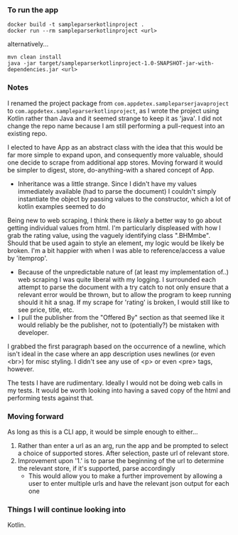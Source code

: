
### To run the app
```
docker build -t sampleparserkotlinproject .
docker run --rm sampleparserkotlinproject <url>
```

alternatively...

```
mvn clean install
java -jar target/sampleparserkotlinproject-1.0-SNAPSHOT-jar-with-dependencies.jar <url>
```


### Notes
I renamed the project package from `com.appdetex.sampleparserjavaproject` to `com.appdetex.sampleparserkotlinproject`, as I wrote the project using Kotlin rather than Java and it seemed strange to keep it as 'java'. I did not change the repo name because I am still performing a pull-request into an existing repo.


I elected to have App as an abstract class with the idea that this would be far more simple to expand upon, and consequently more valuable, should one decide to scrape from additional app stores. Moving forward it would be simpler to digest, store, do-anything-with a shared concept of App.
 -  Inheritance was a little strange. Since I didn't have my values immediately available (had to parse the document) I couldn't simply instantiate the object by passing values to the constructor, which a lot of kotlin examples seemed to do


Being new to web scraping, I think there is _likely_ a better way to go about getting individual values from html. I'm particularly displeased with how I grab the rating value, using the vaguely identifying class ".BHMmbe". Should that be used again to style an element, my logic would be likely be broken. I'm a bit happier with when I was able to reference/access a value by 'itemprop'.

- Because of the unpredictable nature of (at least my implementation of..) web scraping I was quite liberal with my logging. I surrounded each attempt to parse the document with a try catch to not only ensure that a relevant error would be thrown, but to allow the program to keep running should it hit a snag. If my scrape for 'rating' is broken, I would still like to see price, title, etc.
- I pull the publisher from the "Offered By" section as that seemed like it would reliably be the publisher, not to  (potentially?) be mistaken with developer.

I grabbed the first paragraph based on the occurrence of a newline, which isn't ideal in the case where an app description uses newlines (or even \<br>) for misc styling. I didn't see any use of \<p> or even \<pre> tags, however.

The tests I have are rudimentary. Ideally I would not be doing web calls in my tests. It would be worth looking into having a saved copy of the html and performing tests against that.

### Moving forward

As long as this is a CLI app, it would be simple enough to either...

1.  Rather than enter a url as an arg, run the app and be prompted to select a choice of supported stores. After selection, paste url of relevant store.
2.  Improvement upon '1.' is to parse the beginning of the url to determine the relevant store, if it's supported, parse accordingly
    *   This would allow you to make a further improvement by allowing a user to enter multiple urls and have the relevant json output for each one
    


### Things I will continue looking into

Kotlin.